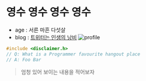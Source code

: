 # 영수 영수 영수 영수
- age : 서른 마흔 다섯살
- blog : [트위터는 인생의 낭비](https://namu.wiki/w/트위터는%20인생의%20낭비)
![profile](https://image.fmkorea.com/files/attach/new3/20240317/486616/5351334073/6828019801/cbbdb01b2a7c6f2c450bf0d41c8a77c8.jpg)

```c
#include <disclaimer.h>
// Q: What is a Programmer favourite hangout place
// A: Foo Bar
```

> 엄청 있어 보이는 내용을 적어보자
> 